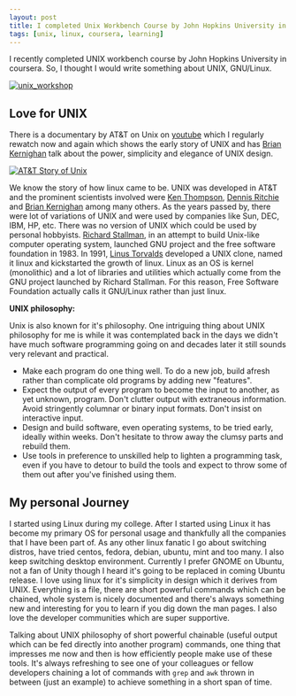 ```yaml
---
layout: post
title: I completed Unix Workbench Course by John Hopkins University in Coursera
tags: [unix, linux, coursera, learning]
---
```


I recently completed UNIX workbench course by John Hopkins University in coursera. So, I thought I would write something about UNIX, GNU/Linux.

[![unix_workshop](https://sudipbhandari126.github.io/resources/unix_workshop.png)](https://www.coursera.org/account/accomplishments/certificate/2D283Q3C7YNV)

## Love for UNIX

There is a documentary by AT&T on Unix on [youtube](https://www.youtube.com/watch?v=tc4ROCJYbm0) which I regularly rewatch now and again which shows the early story of UNIX and has [Brian Kernighan](https://en.wikipedia.org/wiki/Brian_Kernighan) talk about the power, simplicity and elegance of UNIX design.

[![AT&T Story of Unix](https://img.youtube.com/vi/tc4ROCJYbm0/0.jpg)](https://www.youtube.com/watch?v=tc4ROCJYbm0)

We know the story of how linux came to be. UNIX was developed in AT&T and the prominent scientists involved were [Ken Thompson](https://en.wikipedia.org/wiki/Ken_Thompson), [Dennis Ritchie](https://en.wikipedia.org/wiki/Dennis_Ritchie) and [Brian Kernighan](https://en.wikipedia.org/wiki/Brian_Kernighan) among many others. As the years passed by, there were lot of variations of UNIX and were used by companies like  Sun, DEC, IBM, HP, etc. There was no version of UNIX which could be used by personal hobbyists. [Richard Stallman](https://en.wikipedia.org/wiki/Richard_Stallman), in an attempt to build Unix-like computer operating system, launched GNU project and the free software foundation in 1983. In 1991, [Linus Torvalds](https://en.wikipedia.org/wiki/Linus_Torvalds) developed a UNIX clone, named it linux and kickstarted the growth of linux. Linux as an OS is kernel (monolithic) and a lot of libraries and utilities which actually come from the GNU project launched by Richard Stallman. For this reason, Free Software Foundation actually calls it GNU/Linux rather than just linux. 

**UNIX philosophy:**

Unix is also known for it's philosophy. One intriguing thing about UNIX philosophy for me is while it was contemplated back in the days we didn't have much software programming going on and decades later it still sounds very relevant and practical. 

- Make each program do one thing well. To do a new job, build afresh rather than complicate old programs by adding new "features".
- Expect the output of every program to become the input to another, as yet unknown, program. Don't clutter output with extraneous information. Avoid stringently columnar or binary input formats. Don't insist on interactive input.
- Design and build software, even operating systems, to be tried early, ideally within weeks. Don't hesitate to throw away the clumsy parts and rebuild them.
- Use tools in preference to unskilled help to lighten a programming task, even if you have to detour to build the tools and expect to throw some of them out after you've finished using them.


## My personal Journey

I started using Linux during my college. After I started using Linux it has become my primary OS for personal usage and thankfully all the companies that I have been part of. As any other linux fanatic I go about switching distros, have tried centos, fedora, debian, ubuntu, mint and too many. I also keep switching desktop environment. Currently I prefer GNOME on Ubuntu, not a fan of Unity though I heard it's going to be replaced in coming Ubuntu release. I love using linux for it's simplicity in design which it derives from UNIX. Everything is a file, there are short powerful commands which can be chained, whole system is nicely documented and there's always something new and interesting for you to learn if you dig down the man pages. I also love the developer communities which are super supportive. 

Talking about UNIX philosophy of short powerful chainable (useful output which can be fed directly into another program) commands, one thing that impresses me now and then is how efficiently people make use of these tools. It's always refreshing to see one of your colleagues or fellow developers chaining a lot of commands with `grep` and `awk` thrown in between (just an example) to achieve something in a short span of time. 
